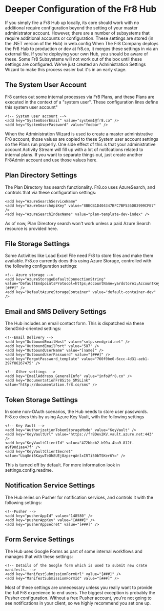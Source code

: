 Deeper Configuration of the Fr8 Hub
========================

If you simply fire a Fr8 Hub up locally, its core should work with no additional require configuration beyond the setting of your master administrator account.
However, there are a number of subsystems that require additional accounts or configuration.
These settings are stored (in the .NET version of the Hub) in web.config  When The Fr8 Company deploys 
the Fr8 Hub to production or dev at fr8.co, it merges these settings in via an external file. If you're deploying your own Hub, you should be
aware of these. Some Fr8 Subsystems will not work out of the box until these settings are configured. We've just created an Administration Settings
Wizard to make this process easier but it's in an early stage.


The System User Account
------------------------

Fr8 carries out some internal processes via Fr8 Plans, and these Plans are executed in the context of a "system user". 
These configuration lines define this system user account"

```
<!-- System user account -->
<add key="SystemUserEmail" value="system1@fr8.co" />
<add key="SystemUserPassword" value="foobar" />
```

When the Administration Wizard is used to create a master administrative Fr8 account, those values are copied to these System user account settings
so the Plans run properly. One side effect of this is that your administrative account Activity Stream will fill up with a lot of 
notifcations related to internal plans. If you want to separate things out, just create another Fr8Admin account and use those values here.

Plan Directory Settings
-------------------------

The Plan Directory has search functionality. Fr8.co uses AzureSearch, and controls that via these configuration settings:

```
<add key="AzureSearchServiceName"
<add key="AzureSearchApiKey" value="8BECB1D404347BFC7BF536D03999CFE7" />
<add key="AzureSearchIndexName" value="plan-template-dev-index" />
```

As of now, Plan Directory search won't work unless a paid Azure Search resource is provided here. 

File Storage Settings
-------------------------
Some Activities like Load Excel File need Fr8 to store files and make them available. Fr8.co currently does this using Azure Storage, controlled
with the following configuration settings:

```
<!-- Azure storage -->
<add key="AzureStorageDefaultConnectionString" value="DefaultEndpointsProtocol=https;AccountName=yardstore1;AccountKey=[###]" />
<add key="DefaultAzureStorageContainer" value="default-container-dev" />
```

Email and SMS Delivery Settings
-------------------------
The Hub includes an email contact form. This is dispatched via these SendGrid-oriented settings:

```
<!--Email Delivery -->
<add key="OutboundEmailHost" value="smtp.sendgrid.net" />
<add key="OutboundEmailPort" value="587" />
<add key="OutboundUserName" value="[name]" />
<add key="OutboundUserPassword" value="[###]" />
<add key="ForgotPassword_template" value="760f0be0-6ccc-4d31-aeb1-297f86267475" />

<!-- Other settings -->
<add key="EmailAddress_GeneralInfo" value="info@fr8.co" />
<add key="DocumentationFr8Site_SMSLink" value="http://documentation.fr8.co/sms" />
```

Token Storage Settings
--------------------------
In some non-OAuth scenarios, the Hub needs to store user passwords. Fr8.co does this by using Azure Key Vault, with the following settings

```
<!-- Key Vault -->
<add key="AuthorizationTokenStorageMode" value="KeyVault" />
<add key="KeyVaultUrl" value="https://fr8Dev2KV.vault.azure.net:443" />
<add key="KeyVaultClientId" value="472bbcb2-b99a-4ba9-812f-a9f90d1aa47f" />
<add key="KeyVaultClientSecret" value="UaqUni5KaywTeOh8UEj8zpz+qAnlxIRTi50bTSKer6Y=" />
```

This is turned off by default. For more information look in settings.config.readme.

Notification Service Settings
---------------------------

The Hub relies on Pusher for notification services, and controls it with the following settings:

```
<!--Pusher -->
<add key="pusherAppId" value="148580" />
<add key="pusherAppKey" value="[####]" />
<add key="pusherAppSecret" value="[###]" />
```

Form Service Settings
----------------------------

The Hub uses Google Forms as part of some internal workflows and manages that with these settings:

```
<!-- Details of the Google form which is used to submit new crate manifests. -->
<add key="ManifestSubmissionFormUrl" value="[###]" />
<add key="ManifestSubmissionFormId" value="[###]" />
```

Most of these settings are unnecessary unless you really want to provide the full Fr8 experience to end users. The biggest exception is probably the Pusher
configuration. Without a free Pusher account, you're not going to see notifications in your client, so we highly recommend you set one up.
